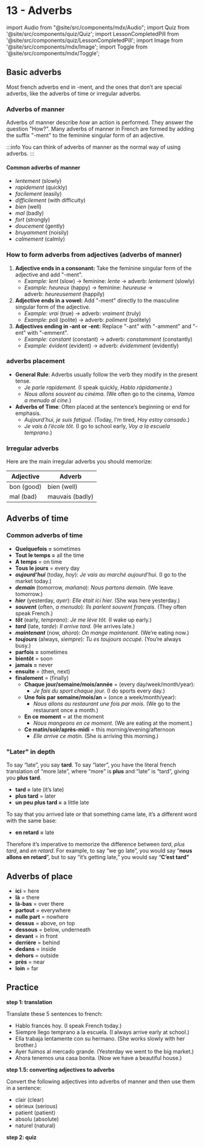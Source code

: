 # 13 - Adverbs

import Audio from "@site/src/components/mdx/Audio";
import Quiz from '@site/src/components/quiz/Quiz';
import LessonCompletedPill from '@site/src/components/quiz/LessonCompletedPill';
import Image from '@site/src/components/mdx/Image';
import Toggle from '@site/src/components/mdx/Toggle';

<LessonCompletedPill lessonName="a1-13" />

## Basic adverbs

Most french adverbs end in -ment, and the ones that don’t are special adverbs, like the adverbs of time or irregular adverbs.

### Adverbs of manner

Adverbs of manner describe *how* an action is performed. They answer the question "How?". Many adverbs of manner in French are formed by adding the suffix "-ment" to the feminine singular form of an adjective.

:::info
You can think of adverbs of manner as the normal way of using adverbs.
:::

#### Common adverbs of manner

- *lentement* (slowly)
- *rapidement* (quickly)
- *facilement* (easily)
- *difficilement* (with difficulty)
- *bien* (well)
- *mal* (badly)
- *fort* (strongly)
- *doucement* (gently)
- *bruyamment* (noisily)
- *calmement* (calmly)

### How to form adverbs from adjectives (adverbs of manner)

1. **Adjective ends in a consonant:** Take the feminine singular form of the adjective and add "-ment".
   - *Example:* *lent* (slow) -> feminine: *lente* -> adverb: *lentement* (slowly)
   - *Example:* *heureux* (happy) -> feminine: *heureuse* -> adverb: *heureusement* (happily)
2. **Adjective ends in a vowel:** Add "-ment" directly to the masculine singular form of the adjective.
   - *Example:* *vrai* (true) -> adverb: *vraiment* (truly)
   - *Example:* *poli* (polite) -> adverb: *poliment* (politely)
3. **Adjectives ending in -ant or -ent:** Replace "-ant" with "-amment" and "-ent" with "-emment".
   - *Example:* *constant* (constant) -> adverb: *constamment* (constantly)
   - *Example:* *évident* (evident) -> adverb: *évidemment* (evidently)

### **adverbs placement**

- **General Rule**: Adverbs usually follow the verb they modify in the present tense.
  - _Je parle rapidement._ (I speak quickly, _Hablo rápidamente_.)
  - _Nous allons souvent au cinéma._ (We often go to the cinema, _Vamos a menudo al cine_.)
- **Adverbs of Time**: Often placed at the sentence’s beginning or end for emphasis.
  - _Aujourd’hui, je suis fatigué._ (Today, I’m tired, _Hoy estoy cansado_.)
  - _Je vais à l’école tôt._ (I go to school early, _Voy a la escuela temprano_.)

### Irregular adverbs

Here are the main irregular adverbs you should memorize:

| Adjective  | Adverb          |
| ---------- | --------------- |
| bon (good) | bien (well)     |
| mal (bad)  | mauvais (badly) |

## Adverbs of time

### Common adverbs of time

- **Quelquefois =** sometimes
- **Tout le temps =** all the time
- **A temps** = on time
- **Tous le jours** = every day
- **_aujourd’hui_** (today, _hoy_): _Je vais au marché aujourd’hui._ (I go to the market today.)
- **_demain_** (tomorrow, _mañana_): _Nous partons demain._ (We leave tomorrow.)
- **_hier_** (yesterday, _ayer_): _Elle était ici hier._ (She was here yesterday.)
- **_souvent_** (often, _a menudo_): _Ils parlent souvent français._ (They often speak French.)
- **_tôt_** (early, _temprano_): _Je me lève tôt._ (I wake up early.)
- **_tard_** (late, _tarde_): _Il arrive tard._ (He arrives late.)
- **_maintenant_** (now, _ahora_): _On mange maintenant._ (We’re eating now.)
- **_toujours_** (always, _siempre_): _Tu es toujours occupé._ (You’re always busy.)
- **parfois =** sometimes
- **bientôt** = soon
- **jamais =** never
- **ensuite** = (then, next)
- **finalement** = (finally)
  - **Chaque jour/semaine/mois/année** = (every day/week/month/year):
    - _Je fais du sport chaque jour._ (I do sports every day.)
  - **Une fois par semaine/mois/an** = (once a week/month/year):
    - _Nous allons au restaurant une fois par mois._ (We go to the restaurant once a month.)
  - **En ce moment** = at the moment
    - _Nous mangeons en ce moment._ (We are eating at the moment.)
  - **Ce matin/soir/après-midi** = this morning/evening/afternoon
    - _Elle arrive ce matin._ (She is arriving this morning.)

### "Later" in depth

To say “late”, you say **tard**. To say “later”, you have the literal french translation of “more late”, where “more” is **plus** and “late” is “tard”, giving you **plus tard**.

- **tard =** late (it’s late)
- **plus tard** = later
- **un peu plus tard =** a little late

To say that you arrived late or that something came late, it’s a different word with the same base:

- **en retard =** late

Therefore it’s imperative to memorize the difference between _tard_, _plus tard_, and _en retard_. For example, to say “we go late”, you would say “**nous allons en retard**”, but to say “it’s getting late,” you would say “**C’est tard”**

## Adverbs of place

- **ici** = here
- **là** = there
- **là-bas** = over there
- **partout** = everywhere
- **nulle part** = nowhere
- **dessus** = above, on top
- **dessous** = below, underneath
- **devant** = in front
- **derrière** = behind
- **dedans** = inside
- **dehors** = outside
- **près** = near
- **loin** = far

## Practice

**step 1: translation**

Translate these 5 sentences to french:

- Hablo francés hoy. (I speak French today.)
- Siempre llego temprano a la escuela. (I always arrive early at school.)
- Ella trabaja lentamente con su hermano. (She works slowly with her brother.)
- Ayer fuimos al mercado grande. (Yesterday we went to the big market.)
- Ahora tenemos una casa bonita. (Now we have a beautiful house.)

**step 1.5: converting adjectives to adverbs**

Convert the following adjectives into adverbs of manner and then use them in a sentence:

- clair (clear)
- sérieux (serious)
- patient (patient)
- absolu (absolute)
- naturel (natural)

<Quiz exerciseName="adverbs-of-manner" />

**step 2: quiz**

<Quiz exerciseName="adverbs" />

<Quiz exerciseName="all-adverb-types" />

